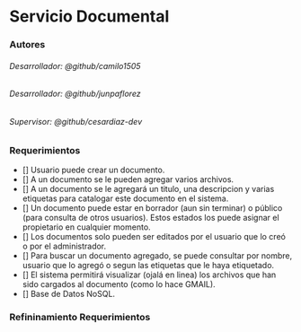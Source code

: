# Servicio Documental
### Autores
###### Desarrollador: @github/camilo1505
###### Desarrollador: @github/junpaflorez
###### Supervisor: @github/cesardiaz-dev

### Requerimientos
- [] Usuario puede crear un documento.
- [] A un documento se le pueden agregar varios archivos.
- [] A un documento se le agregará un titulo, una descripcion y varias etiquetas para catalogar este documento en el sistema.
- [] Un documento puede estar en borrador (aun sin terminar) o público (para consulta de otros usuarios). Estos estados los puede asignar el propietario en cualquier momento.
- [] Los documentos solo pueden ser editados por el usuario que lo creó o por el administrador.
- [] Para buscar un documento agregado, se puede consultar por nombre, usuario que lo agregó o segun las etiquetas que le haya etiquetado.
- [] El sistema permitirá visualizar (ojalá en linea) los archivos que han sido cargados al documento (como lo hace GMAIL).
- [] Base de Datos NoSQL.

### Refininamiento Requerimientos
